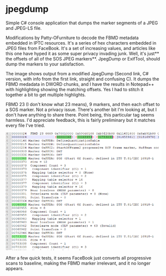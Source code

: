 # jpegdump
Simple C# console application that dumps the marker segments of a JPEG and JPEG-LS file.

Modifications by Patty-OFurniture to decode the FBMD metadata embedded in IPTC resources.  It's a series of hex characters embedded in JPEG files from FaceBook. It's a set of increasing values, and articles like this one have hyped it as some super privacy invading junk. Well, it's just** the offsets of all of the SOS JPEG markers**. JpegDump or ExifTool, should dump the markers to your satisfaction.

The image shows output from a modified JpegDump (Second link, C# version, with info from the first link, straight and confusing C). It dumps the FBMD medadata in DWORD chunks, and I have the results in Notepad++ with highlighting showing the matching offsets. Yes I had to stitch it together a bit to get multiple highlights.

FBMD 23 (I don't know what 23 means), 9 markers, and then each offset to a SOS marker. Not a privacy issue. There's another bit I'm looking at, but I don't have anything to share there. Point being, this particular tag seems harmless. I'd appreciate feedback, this is fairly preliminary but it matches every file I've tried.

![FBMD Example](https://github.com/Patty-OFurniture/jpegdump/raw/main/FBMD%20example.png)

After a few quick tests, it seems FaceBook just converts all progressive scans to baseline, making the FBMD marker irrelevant, and it no longer appears.
